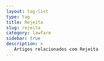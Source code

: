 ```yaml
---
layout: tag-list
type: tag
title: Rejeita
slug: rejeita
category: lawfare
sidebar: true
description: >
   Artigos relacionados com Rejeita
---
```

